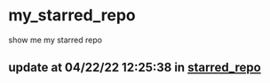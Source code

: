 # my_starred_repo
show me my starred repo

update at 04/22/22 12:25:38 in [starred_repo](./index.html)
---

